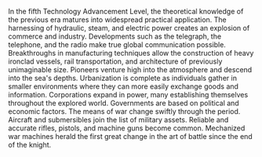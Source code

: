 In the fifth Technology Advancement Level, the theoretical knowledge of the previous era matures into widespread practical application. The harnessing of hydraulic, steam, and electric power creates an explosion of commerce and industry. Developments such as the telegraph, the telephone, and the radio make true global communication possible. Breakthroughs in manufacturing techniques allow the construction of heavy ironclad vessels, rail transportation, and architecture of previously unimaginable size. Pioneers venture high into the atmosphere and descend into the sea's depths. Urbanization is complete as individuals gather in smaller environments where they can more easily exchange goods and information. Corporations expand in power, many establishing themselves throughout the explored world. Governments are based on political and economic factors. The means of war change swiftly through the period. Aircraft and submersibles join the list of military assets. Reliable and accurate rifles, pistols, and machine guns become common. Mechanized war machines herald the first great change in the art of battle since the end of the knight.